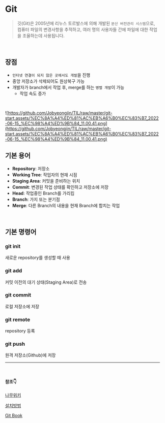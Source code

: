 # Git

> 깃(Git)은 2005년에 리누스 토르발스에 의해 개발된 `분산 버전관리 시스템`으로, 컴퓨터 파일의 변경사항을 추적하고, 여러 명의 사용자들 간에 파일에 대한 작업을 조율하는데 사용됩니다.

<br />

## 장점

- `인터넷 연결이 되지 않은 곳에서도 개발`을 진행
- 중앙 저장소가 삭제되어도 원상복구 가능
- 개발자가 branch에서 작업 후, merge를 하는 `병렬 개발`이 가능
  - 작업 속도 증가

<br />

![https://github.com/Jobyeongjin/TIL/raw/master/git-start.assets/%EC%8A%A4%ED%81%AC%EB%A6%B0%EC%83%B7_2022-06-15_%EC%98%A4%ED%9B%84_11.00.41.png](https://github.com/Jobyeongjin/TIL/raw/master/git-start.assets/%EC%8A%A4%ED%81%AC%EB%A6%B0%EC%83%B7_2022-06-15_%EC%98%A4%ED%9B%84_11.00.41.png)

## 기본 용어

- **Repository**: 저장소
- **Working Tree**: 작업자의 현재 시점
- **Staging Area**: 커밋을 준비하는 위치
- **Commit**: 변경된 작업 상태를 확인하고 저장소에 저장
- **Head**: 작업중인 Branch를 가리킴
- **Branch**: 가지 또는 분기점
- **Merge**: 다른 Branch의 내용을 현재 Branch에 합치는 작업

<br />

## 기본 명령어

### git init

새로운 repository를 생성할 때 사용

### git add

커밋 이전의 대기 상태(Staging Area)로 전송

### git commit

로컬 저장소에 저장

### git remote

repository 등록

### git push

원격 저장소(Github)에 저장

---

<br />

#### 참조👇

[나무위키](https://namu.wiki/w/Git)

[설치방법](https://steady-coding.tistory.com/275)

[Git Book](https://git-scm.com/book/ko/v2)
